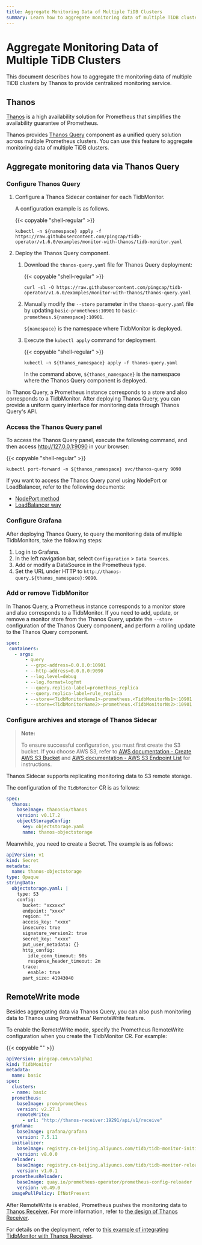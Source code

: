```yaml
---
title: Aggregate Monitoring Data of Multiple TiDB Clusters
summary: Learn how to aggregate monitoring data of multiple TiDB clusters by Thanos query.
---
```


# Aggregate Monitoring Data of Multiple TiDB Clusters

This document describes how to aggregate the monitoring data of multiple TiDB clusters by Thanos to provide centralized monitoring service.

## Thanos

[Thanos](https://thanos.io/tip/thanos/design.md/) is a high availability solution for Prometheus that simplifies the availability guarantee of Prometheus.

Thanos provides [Thanos Query](https://thanos.io/tip/components/query.md/) component as a unified query solution across multiple Prometheus clusters. You can use this feature to aggregate monitoring data of multiple TiDB clusters.

## Aggregate monitoring data via Thanos Query

### Configure Thanos Query

1. Configure a Thanos Sidecar container for each TidbMonitor.

    A configuration example is as follows.

    {{< copyable "shell-regular" >}}

    ```shell
    kubectl -n ${namespace} apply -f https://raw.githubusercontent.com/pingcap/tidb-operator/v1.6.0/examples/monitor-with-thanos/tidb-monitor.yaml
    ```

2. Deploy the Thanos Query component.

    1. Download the `thanos-query.yaml` file for Thanos Query deployment:

        {{< copyable "shell-regular" >}}

        ```
        curl -sl -O https://raw.githubusercontent.com/pingcap/tidb-operator/v1.6.0/examples/monitor-with-thanos/thanos-query.yaml
        ```

    2. Manually modify the `--store` parameter in the `thanos-query.yaml` file by updating `basic-prometheus:10901` to `basic-prometheus.${namespace}:10901`.

        `${namespace}` is the namespace where TidbMonitor is deployed.

    3. Execute the `kubectl apply` command for deployment.

        {{< copyable "shell-regular" >}}

        ```
        kubectl -n ${thanos_namespace} apply -f thanos-query.yaml
        ```

       In the command above, `${thanos_namespace}` is the namespace where the Thanos Query component is deployed.

In Thanos Query, a Prometheus instance corresponds to a store and also corresponds to a TidbMonitor. After deploying Thanos Query, you can provide a uniform query interface for monitoring data through Thanos Query's API.

### Access the Thanos Query panel

To access the Thanos Query panel, execute the following command, and then access <http://127.0.0.1:9090> in your browser:

{{< copyable "shell-regular" >}}

```shell
kubectl port-forward -n ${thanos_namespace} svc/thanos-query 9090
```

If you want to access the Thanos Query panel using NodePort or LoadBalancer, refer to the following documents:

- [NodePort method](access-tidb.md#nodeport)
- [LoadBalancer way](access-tidb.md#loadbalancer)

### Configure Grafana

After deploying Thanos Query, to query the monitoring data of multiple TidbMonitors, take the following steps:

1. Log in to Grafana.
2. In the left navigation bar, select `Configuration` > `Data Sources`.
3. Add or modify a DataSource in the Prometheus type.
4. Set the URL under HTTP to `http://thanos-query.${thanos_namespace}:9090`.

### Add or remove TidbMonitor

In Thanos Query, a Prometheus instance corresponds to a monitor store and also corresponds to a TidbMonitor. If you need to add, update, or remove a monitor store from the Thanos Query, update the `--store` configuration of the Thanos Query component, and perform a rolling update to the Thanos Query component.

```yaml
spec:
 containers:
   - args:
       - query
       - --grpc-address=0.0.0.0:10901
       - --http-address=0.0.0.0:9090
       - --log.level=debug
       - --log.format=logfmt
       - --query.replica-label=prometheus_replica
       - --query.replica-label=rule_replica
       - --store=<TidbMonitorName1>-prometheus.<TidbMonitorNs1>:10901
       - --store=<TidbMonitorName2>-prometheus.<TidbMonitorNs2>:10901
```

### Configure archives and storage of Thanos Sidecar

> **Note:**
>
> To ensure successful configuration, you must first create the S3 bucket. If you choose AWS S3, refer to [AWS documentation - Create AWS S3 Bucket](https://docs.aws.amazon.com/AmazonS3/latest/userguide/create-bucket-overview.html) and [AWS documentation - AWS S3 Endpoint List](https://docs.aws.amazon.com/general/latest/gr/s3.html) for instructions.

Thanos Sidecar supports replicating monitoring data to S3 remote storage.

The configuration of the `TidbMonitor` CR is as follows:

```yaml
spec:
  thanos:
    baseImage: thanosio/thanos
    version: v0.17.2
    objectStorageConfig:
      key: objectstorage.yaml
      name: thanos-objectstorage
```

Meanwhile, you need to create a Secret. The example is as follows:

```yaml
apiVersion: v1
kind: Secret
metadata:
  name: thanos-objectstorage
type: Opaque
stringData:
  objectstorage.yaml: |
    type: S3
    config:
      bucket: "xxxxxx"
      endpoint: "xxxx"
      region: ""
      access_key: "xxxx"
      insecure: true
      signature_version2: true
      secret_key: "xxxx"
      put_user_metadata: {}
      http_config:
        idle_conn_timeout: 90s
        response_header_timeout: 2m
      trace:
        enable: true
      part_size: 41943040
```

## RemoteWrite mode

Besides aggregating data via Thanos Query, you can also push monitoring data to Thanos using Prometheus' RemoteWrite feature.

To enable the RemoteWrite mode, specify the Prometheus RemoteWrite configuration when you create the TidbMonitor CR. For example:

{{< copyable "" >}}

```yaml
apiVersion: pingcap.com/v1alpha1
kind: TidbMonitor
metadata:
  name: basic
spec:
  clusters:
  - name: basic
  prometheus:
    baseImage: prom/prometheus
    version: v2.27.1
    remoteWrite:
      - url: "http://thanos-receiver:19291/api/v1/receive"
  grafana:
    baseImage: grafana/grafana
    version: 7.5.11
  initializer:
    baseImage: registry.cn-beijing.aliyuncs.com/tidb/tidb-monitor-initializer
    version: v8.0.0
  reloader:
    baseImage: registry.cn-beijing.aliyuncs.com/tidb/tidb-monitor-reloader
    version: v1.0.1
  prometheusReloader:
    baseImage: quay.io/prometheus-operator/prometheus-config-reloader
    version: v0.49.0
  imagePullPolicy: IfNotPresent
```

After RemoteWrite is enabled, Prometheus pushes the monitoring data to [Thanos Receiver](https://thanos.io/tip/components/receive.md/). For more information, refer to [the design of Thanos Receiver](https://thanos.io/v0.8/proposals/201812_thanos-remote-receive/).

For details on the deployment, refer to [this example of integrating TidbMonitor with Thanos Receiver](https://github.com/pingcap/tidb-operator/tree/v1.6.0/examples/monitor-prom-remotewrite).

